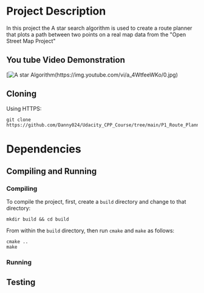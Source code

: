 # Project Description

In this project the A star search algorithm is used to create a route planner that plots a path between two points on a real map data from the "Open Street Map Project"

## You tube Video Demonstration

[![A star Algorithm(https://img.youtube.com/vi/a_4WtfeeWKo/0.jpg)](https://www.youtube.com/watch?v=a_4WtfeeWKo)

## Cloning

Using HTTPS:
```
git clone https://github.com/Danny024/Udacity_CPP_Course/tree/main/P1_Route_Planning_Project
```
# Dependencies

## Compiling and Running

### Compiling
To compile the project, first, create a `build` directory and change to that directory:
```
mkdir build && cd build
```
From within the `build` directory, then run `cmake` and `make` as follows:
```
cmake ..
make
```
### Running

## Testing


